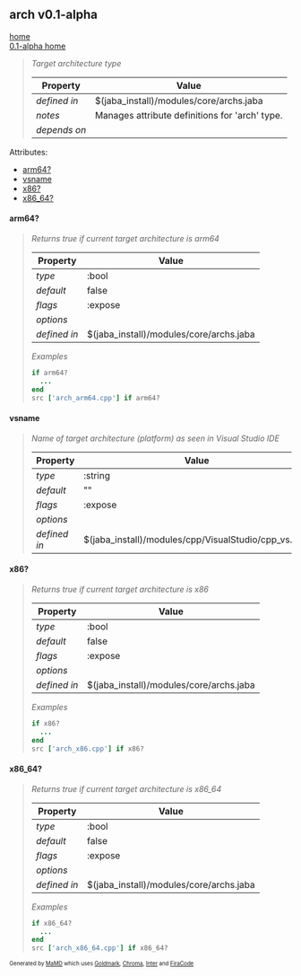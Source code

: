 ## arch v0.1-alpha
[home](../index.html)  
[0.1-alpha home](index.html)

> 
> _Target architecture type_
> 
> | Property | Value  |
> |-|-|
> | _defined in_ | $(jaba_install)/modules/core/archs.jaba |
> | _notes_ | Manages attribute definitions for 'arch' type.  |
> | _depends on_ |  |
> 

Attributes:  
- [arm64?](#arm64?)
- [vsname](#vsname)
- [x86?](#x86?)
- [x86_64?](#x86_64?)

<a id="arm64?"></a>
#### arm64?
> _Returns true if current target architecture is arm64_
> 
> | Property | Value  |
> |-|-|
> | _type_ | :bool |
> | _default_ | false |
> | _flags_ | :expose |
> | _options_ |  |
> | _defined in_ | $(jaba_install)/modules/core/archs.jaba |
>
> *Examples*
>```ruby
> if arm64?
>   ...
> end
> src ['arch_arm64.cpp'] if arm64?
>```

<a id="vsname"></a>
#### vsname
> _Name of target architecture (platform) as seen in Visual Studio IDE_
> 
> | Property | Value  |
> |-|-|
> | _type_ | :string |
> | _default_ | "" |
> | _flags_ | :expose |
> | _options_ |  |
> | _defined in_ | $(jaba_install)/modules/cpp/VisualStudio/cpp_vs.jaba |
>
<a id="x86?"></a>
#### x86?
> _Returns true if current target architecture is x86_
> 
> | Property | Value  |
> |-|-|
> | _type_ | :bool |
> | _default_ | false |
> | _flags_ | :expose |
> | _options_ |  |
> | _defined in_ | $(jaba_install)/modules/core/archs.jaba |
>
> *Examples*
>```ruby
> if x86?
>   ...
> end
> src ['arch_x86.cpp'] if x86?
>```

<a id="x86_64?"></a>
#### x86_64?
> _Returns true if current target architecture is x86_64_
> 
> | Property | Value  |
> |-|-|
> | _type_ | :bool |
> | _default_ | false |
> | _flags_ | :expose |
> | _options_ |  |
> | _defined in_ | $(jaba_install)/modules/core/archs.jaba |
>
> *Examples*
>```ruby
> if x86_64?
>   ...
> end
> src ['arch_x86_64.cpp'] if x86_64?
>```

<sub><sup>Generated by <a href="https://github.com/ishani/MaMD">MaMD</a> which uses <a href="https://github.com/yuin/goldmark">Goldmark</a>, <a href="https://github.com/alecthomas/chroma">Chroma</a>, <a href="https://rsms.me/inter">Inter</a> and <a href="https://github.com/tonsky/FiraCode">FiraCode</a></sup></sub>
